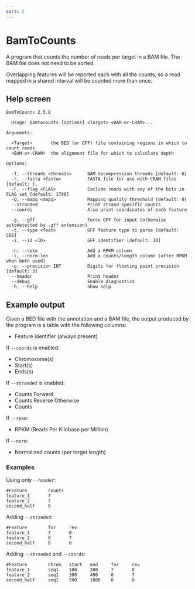 ```yaml
---
sort: 2
---
```


# BamToCounts

A program that counts the number of reads per target in
a BAM file. The BAM file does not need to be sorted.

Overlapping features will be reported each with all the
counts, so a read mapped in a shared interval will be counted
more than once.

## Help screen

```text
BamToCounts 2.5.0

  Usage: bamtocounts [options] <Target> <BAM-or-CRAM>...

Arguments:                                                                                                                                                 

  <Target>       the BED (or GFF) file containing regions in which to count reads
  <BAM-or-CRAM>  the alignment file for which to calculate depth

Options:

  -T, --threads <threads>      BAM decompression threads [default: 0]
  -r, --fasta <fasta>          FASTA file for use with CRAM files [default: ].
  -F, --flag <FLAG>            Exclude reads with any of the bits in FLAG set [default: 1796]
  -Q, --mapq <mapq>            Mapping quality threshold [default: 0]
  --stranded                   Print strand-specific counts
  --coords                     Also print coordinates of each feature

  -g, --gff                    Force GFF for input (otherwise autodetected by .gff extension)
  -t, --type <feat>            GFF feature type to parse [default: CDS]
  -i, --id <ID>                GFF identifier [default: ID]

  -n, --rpkm                   Add a RPKM column
  -l, --norm-len               Add a counts/length column (after RPKM when both used)
  -p, --precision INT          Digits for floating point precision [default: 3]
  --header                     Print header
  --debug                      Enable diagnostics    
  -h, --help                   Show help
```

## Example output

Given a BED file with the annotation and a BAM file, the
output produced by the program is a table with the following
columns:

* Feature identifier (always present)

If `--coords` is enabled:

* Chromosome(s)
* Start(s)
* Ends(s)

If `--stranded` is enabled:
* Counts Forward
* Counts Reverse
Otherwise 
* Counts

If `--rpkm`:
* RPKM (Reads Per Kilobase per Million)


If `--norm`:
* Normalized counts (per target length)

### Examples

Using only `--header`:
```text
#Feature        counts
feature_1       7
feature_2       7
second_half     0
```

Adding `--stranded`:
```text
#Feature        for     rev
feature_1       7       0
feature_2       0       7
second_half     0       0
```


Adding `--stranded` and `--coords`:
```text
#Feature        Chrom   start   end     for     rev
feature_1       seq1    100     200     7       0
feature_2       seq1    300     400     0       7
second_half     seq1    500     1000    0       0
```
